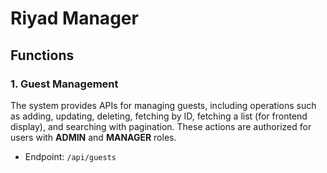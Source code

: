 # Riyad Manager

## Functions

### 1. Guest Management
The system provides APIs for managing guests, including operations such as adding, updating, deleting, fetching by ID, fetching a list (for frontend display), and searching with pagination. These actions are authorized for users with **ADMIN** and **MANAGER** roles.

- Endpoint: `/api/guests`
